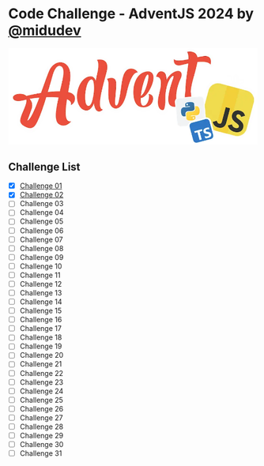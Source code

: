 # Code Challenge - AdventJS 2024 by [@midudev](https://github.com/midudev)

![AdventJS](assets/logo.webp "Logo of adventJS")

## Challenge List

- [x] [Challenge 01](challenge01/challenge1.md)
- [x] [Challenge 02](challenge02/challenge2.md)
- [ ] Challenge 03
- [ ] Challenge 04
- [ ] Challenge 05
- [ ] Challenge 06
- [ ] Challenge 07
- [ ] Challenge 08
- [ ] Challenge 09
- [ ] Challenge 10
- [ ] Challenge 11
- [ ] Challenge 12
- [ ] Challenge 13
- [ ] Challenge 14
- [ ] Challenge 15
- [ ] Challenge 16
- [ ] Challenge 17
- [ ] Challenge 18
- [ ] Challenge 19
- [ ] Challenge 20
- [ ] Challenge 21
- [ ] Challenge 22
- [ ] Challenge 23
- [ ] Challenge 24
- [ ] Challenge 25
- [ ] Challenge 26
- [ ] Challenge 27
- [ ] Challenge 28
- [ ] Challenge 29
- [ ] Challenge 30
- [ ] Challenge 31
